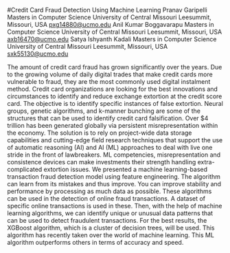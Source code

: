 #Credit Card Fraud Detection Using Machine Learning
Pranav Garipelli Masters in Computer Science University of Central Missouri Leesummit, Missouri, USA pxg14880@ucmo.edu
Anil Kumar Boggavarapu Masters in Computer Science University of Central Missouri Leesummit, Missouri, USA axb16470@ucmo.edu
Satya Ishyanth Kadali Masters in Computer Science University of Central Missouri Leesummit, Missouri, USA sxk55130@ucmo.edu

The amount of credit card fraud has grown significantly over the years. Due to the growing volume of daily digital trades that make credit cards more vulnerable to fraud, they are the most commonly used digital instalment method. Credit card organizations are looking for the best innovations and circumstances to identify and reduce exchange extortion at the credit score card. The objective is to identify specific instances of false extortion. Neural groups, genetic algorithms, and k-manner bunching are some of the structures that can be used to identify credit card falsification. Over $4 trillion has been generated globally via persistent misrepresentation within the economy. The solution is to rely on project-wide data storage capabilities and cutting-edge field research techniques that support the use of automatic reasoning (AI) and AI (ML) approaches to deal with live one stride in the front of lawbreakers. ML competencies, misrepresentation and consistence devices can make investments their strength handling extra-complicated extortion issues. We presented a machine learning-based transaction fraud detection model using feature engineering. The algorithm can learn from its mistakes and thus improve. You can improve stability and performance by processing as much data as possible. These algorithms can be used in the detection of online fraud transactions. A dataset of specific online transactions is used in these. Then, with the help of machine learning algorithms, we can identify unique or unusual data patterns that can be used to detect fraudulent transactions. For the best results, the XGBoost algorithm, which is a cluster of decision trees, will be used. This algorithm has recently taken over the world of machine learning. This ML algorithm outperforms others in terms of accuracy and speed.
